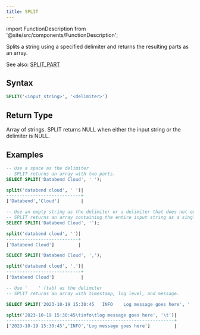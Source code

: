 ```yaml
---
title: SPLIT
---
```

import FunctionDescription from '@site/src/components/FunctionDescription';

<FunctionDescription description="Introduced or updated: v1.2.164"/>

Splits a string using a specified delimiter and returns the resulting parts as an array.

See also: [SPLIT_PART](split-part)

## Syntax

```sql
SPLIT('<input_string>', '<delimiter>')
```

## Return Type

Array of strings. SPLIT returns NULL when either the input string or the delimiter is NULL.

## Examples

```sql
-- Use a space as the delimiter
-- SPLIT returns an array with two parts.
SELECT SPLIT('Databend Cloud', ' ');

split('databend cloud', ' ')|
----------------------------+
['Databend','Cloud']        |

-- Use an empty string as the delimiter or a delimiter that does not exist in the input string
-- SPLIT returns an array containing the entire input string as a single part.
SELECT SPLIT('Databend Cloud', '');

split('databend cloud', '')|
---------------------------+
['Databend Cloud']         |

SELECT SPLIT('Databend Cloud', ',');

split('databend cloud', ',')|
----------------------------+
['Databend Cloud']          |

-- Use '	' (tab) as the delimiter
-- SPLIT returns an array with timestamp, log level, and message.

SELECT SPLIT('2023-10-19 15:30:45	INFO	Log message goes here', '	');

split('2023-10-19 15:30:45\tinfo\tlog message goes here', '\t')|
---------------------------------------------------------------+
['2023-10-19 15:30:45','INFO','Log message goes here']         |
```